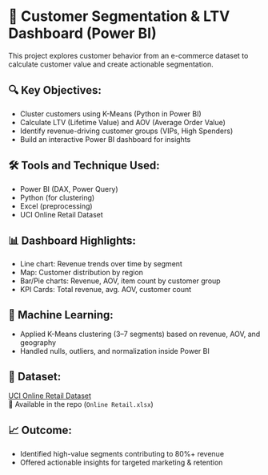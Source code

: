 # 🧠 Customer Segmentation & LTV Dashboard (Power BI)

This project explores customer behavior from an e-commerce dataset to calculate customer value and create actionable segmentation.

## 🔍 Key Objectives:
- Cluster customers using K-Means (Python in Power BI)
- Calculate LTV (Lifetime Value) and AOV (Average Order Value)
- Identify revenue-driving customer groups (VIPs, High Spenders)
- Build an interactive Power BI dashboard for insights

## 🛠 Tools and Technique Used:
- Power BI (DAX, Power Query)
- Python (for clustering)
- Excel (preprocessing)
- UCI Online Retail Dataset

## 📊 Dashboard Highlights:
- Line chart: Revenue trends over time by segment
- Map: Customer distribution by region
- Bar/Pie charts: Revenue, AOV, item count by customer group
- KPI Cards: Total revenue, avg. AOV, customer count

## 🤖 Machine Learning:
- Applied K-Means clustering (3–7 segments) based on revenue, AOV, and geography
- Handled nulls, outliers, and normalization inside Power BI

## 📁 Dataset:
[UCI Online Retail Dataset](https://archive.ics.uci.edu/ml/datasets/online+retail)  
📎 Available in the repo (`Online Retail.xlsx`)

## 📈 Outcome:
- Identified high-value segments contributing to 80%+ revenue
- Offered actionable insights for targeted marketing & retention

